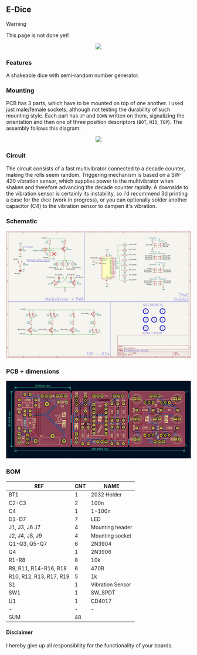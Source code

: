 ## E-Dice

> [!WARNING]
> This page is not done yet!

<p align="center">
  <img src="./doc/dice-video.gif">
</p>

### Features 

A shakeable dice with semi-random number generator. 

### Mounting

PCB has 3 parts, which have to be mounted on top of one another. I used just male/female sockets, although not testing the durability of such mounting style.
Each part has `UP` and `DOWN` written on them, signalizing the orientation and then one of three position descriptors (`BOT`, `MID`, `TOP`). The assembly follows this diagram:

<p align="center">
  <img src="./doc/diagram.png">
</p>

### Circuit

The circuit consists of a fast multivibrator connected to a decade counter, making the rolls seem random.
Triggering mechanism is based on a SW-420 vibration sensor, which supplies power to the multivibrator when shaken and therefore advancing the decade counter rapidly.
A downside to the vibration sensor is certainly its instability, so i'd recommend 3d printing a case for the dice (work in progress), or you can optionally solder another capacitor (C4) to the vibration sensor to dampen it's vibration.

### Schematic

<p align="center">
  <img src="./doc/sch.png">
</p>

### PCB + dimensions

<p align="center">
  <img src="./doc/pcb.png">
</p>

### BOM

| REF | CNT | NAME
| --- | ----- | -----
| BT1 | 1 | 2032 Holder
| C2-C3 | 2 | 100n
| C4 | 1 | 1-100n
| D1-D7 | 7 | LED
| J1, J3, J6 J7 | 4 | Mounting header
| J2, J4, J8, J9 | 4 | Mounting socket
| Q1-Q3, Q5-Q7 | 6 | 2N3904
| Q4 | 1 | 2N3906
| R1-R8 | 8 | 10k
| R9, R11, R14-R16, R18 | 6 | 470R
| R10, R12, R13, R17, R19 | 5 | 1k
| S1 | 1 | Vibration Sensor
| SW1 | 1 | SW_SPDT
| U1 | 1 | CD4017
| - | - | -
| SUM | 48 | 

#### Disclaimer 
I hereby give up all responsibility for the functionality of your boards.


